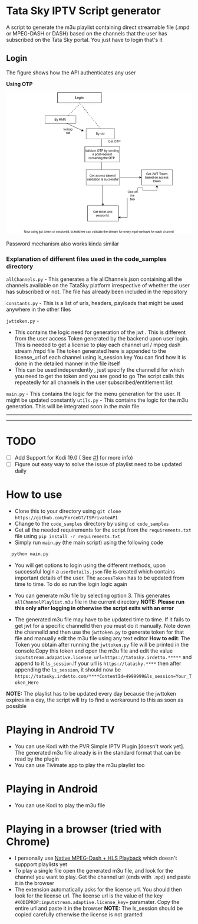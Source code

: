 # Tata Sky IPTV Script generator

A script to generate the m3u playlist containing direct streamable file (.mpd or MPEG-DASH or DASH) based on the channels that the user has subscribed on the Tata Sky portal. You just have to login that's it

## Login 
The figure shows how the API authenticates any user 

**Using OTP** 

![](images/tsky.png)

Password mechanism also works kinda similar

### Explanation of different files used in the code_samples directory

```allChannels.py``` - This generates a file allChannels.json containing all the channels available on the TataSky platform irrespective of whether the user has subscribed or not. The file has already been included in the repository

```constants.py``` - This is a list of urls, headers, payloads that might be used anywhere in the other files

```jwttoken.py``` - 
+ This contains the logic need for generation of the jwt . This is different from the user access Token generated by the backend upon user login. This is needed to get a license to play each channel url / mpeg dash stream /mpd file
The token generated here is appended to the license_url of each channel using ls_session key
You can find how it is done in the detailed manner in the file itself
+ This can be used independently , just specify the channelId for which you need to get the token and you are good to go
The script calls this repeatedly for all channels in the user subscribed/entitlement list

```main.py``` - This contains the logic for the menu generation for the user. It might be updated constantly
```utils.py``` - This contains the logic for the m3u generation. This will be integrated soon in the main file


<hr>
<hr>

# TODO

- [ ] Add Support for Kodi 19.0 ( See [#1](#1) for more info)
- [ ] Figure out easy way to solve the issue of playlist need to be updated daily

# How to use

+ Clone this to your directory using ```git clone https://github.com/ForceGT/TSPrivateAPI```
+ Change to the ```code_samples``` directory by using  ```cd code_samples```
+ Get all the needed requirements for the script from the ```requirements.txt``` file using ```pip install -r requirements.txt```
+ Simply run ```main.py``` (the main script) using the following code
```python
  python main.py
```
+ You will get options to login using the different methods, upon successful login a ```userDetails.json``` file is created which contains important details of the user. The ```accessToken``` has to be updated from time to time. To do so run the login logic again

+ You can generate m3u file by selecting option 3. This generates ```allChannelPlaylist.m3u``` file in the current directory
**NOTE: Please run this only after logging in otherwise the script exits with an error**

+ The generated m3u file may have to be updated time to time. If it fails to get jwt for a specific channelId then you must do it manually. Note down the channelId and then use the ```jwttoken.py``` to generate token for that file and manually edit the m3u file using any text editor
**How to edit**: The Token you obtain after running the ```jwttoken.py``` file will be printed in the console.Copy this token and open the m3u file and edit the value ```inputstream.adapative.license_url=https://tatasky.irdetto.*****``` and append to it ```ls_session```.If your url is ```https://tatasky.****``` then after appending the ```ls_session```, it should now be ```https://tatasky.irdetto.com/****ContentId=4999999&ls_session=Your_Token_Here```


**NOTE:** The playlist has to be updated every day because the jwttoken expires in a day, the script will try to find a workaround to this as soon as possible


# Playing in Android TV

+ You can use Kodi with the PVR Simple IPTV Plugin [doesn't work yet]. The generated m3u file already is in the standard format that can be read by the plugin
+ You can use Tivimate app to play the m3u playlist too

# Playing in Android 
+ You can use Kodi to play the m3u file 

# Playing in a browser (tried with Chrome)

+ I personally use [Native MPEG-Dash + HLS Playback](https://chrome.google.com/webstore/detail/native-mpeg-dash-%20-hls-pl/cjfbmleiaobegagekpmlhmaadepdeedn) which doesn't suppport playlists yet
+ To play a single file open the generated m3u file, and look for the channel you want to play. Get the channel url (ends with ```.mpd```) and paste it in the browser
+ The extension automatically asks for the license url. You should then look for the license url. The license url is the value of the key ```#KODIPROP:inputstream.adaptive.license_key=``` paramater. Copy the entire url and paste it in the browser
**NOTE:** The ls_session should be copied carefully otherwise the license is not granted

